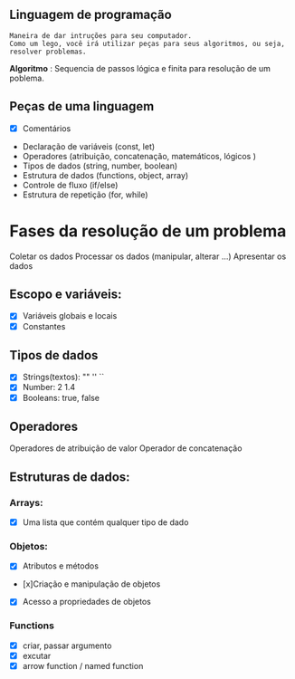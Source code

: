 ## Linguagem de programação

    Maneira de dar intruções para seu computador.
    Como um lego, você irá utilizar peças para seus algoritmos, ou seja, resolver problemas.

**Algoritmo** : Sequencia de passos lógica e finita para resolução de um poblema.

## Peças de uma linguagem

- [x] Comentários
- Declaração de variáveis (const, let)
- Operadores (atribuição, concatenação, matemáticos, lógicos )
- Tipos de dados (string, number, boolean)
- Estrutura de dados (functions, object, array)
- Controle de fluxo (if/else)
- Estrutura de repetição (for, while)

# Fases da resolução de um problema

Coletar os dados
Processar os dados (manipular, alterar ...)
Apresentar os dados


## Escopo e variáveis:

- [x] Variáveis globais e locais
- [x] Constantes

## Tipos de dados

- [X] Strings(textos): "" '' ``
- [X] Number: 2 1.4
- [x] Booleans: true, false 

## Operadores

Operadores de atribuição de valor
Operador de concatenação 

## Estruturas de dados:

### Arrays: 

- [x] Uma lista que contém qualquer tipo de dado 

### Objetos:

- [x] Atributos e métodos
- [x]Criação e manipulação de objetos
- [x] Acesso a propriedades de objetos

### Functions

- [X] criar, passar argumento
- [X] excutar
- [X] arrow function / named function

